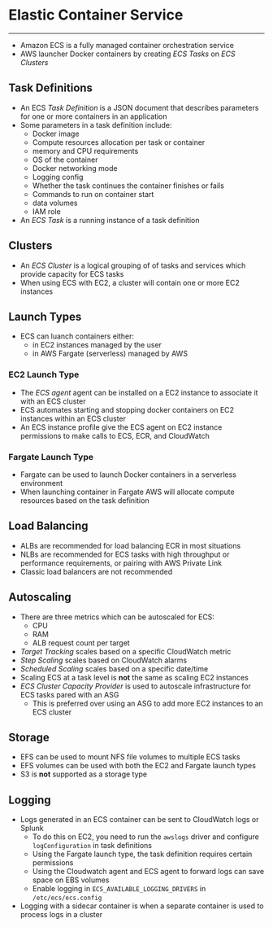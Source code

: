 # Elastic Container Service

---

- Amazon ECS is a fully managed container orchestration service
- AWS launcher Docker containers by creating *ECS Tasks* on *ECS Clusters*

## Task Definitions

- An ECS *Task Definition* is a JSON document that describes parameters for one or more containers in an application
- Some parameters in a task definition include:
    - Docker image
    - Compute resources allocation per task or container
    - memory and CPU requirements
    - OS of the container
    - Docker networking mode
    - Logging config
    - Whether the task continues the container finishes or fails
    - Commands to run on container start
    - data volumes
    - IAM role
- An *ECS Task* is a running instance of a task definition

## Clusters

- An *ECS Cluster* is a logical grouping of of tasks and services which provide capacity for ECS tasks
- When using ECS with EC2, a cluster will contain one or more EC2 instances

## Launch Types

- ECS can luanch containers either:
    - in EC2 instances managed by the user
    - in AWS Fargate (serverless) managed by AWS

### EC2 Launch Type

- The *ECS agent* agent can be installed on a EC2 instance to associate it with an ECS cluster
- ECS automates starting and stopping docker containers on EC2 instances within an ECS cluster
- An ECS instance profile give the ECS agent on EC2 instance permissions to make calls to ECS, ECR, and CloudWatch

### Fargate Launch Type

- Fargate can be used to launch Docker containers in a serverless environment
- When launching container in Fargate AWS will allocate compute resources based on the task definition

## Load Balancing

- ALBs are recommended for load balancing ECR in most situations
- NLBs are recommended for ECS tasks with high throughput or performance requirements, or pairing with AWS Private Link
- Classic load balancers are not recommended

## Autoscaling

- There are three metrics which can be autoscaled for ECS:
    - CPU
    - RAM
    - ALB request count per target
- *Target Tracking* scales based on a specific CloudWatch metric
- *Step Scaling* scales based on CloudWatch alarms
- *Scheduled Scaling* scales based on a specific date/time
- Scaling ECS at a task level is **not** the same as scaling EC2 instances
- *ECS Cluster Capacity Provider* is used to autoscale infrastructure for ECS tasks pared with an ASG
    - This is preferred over using an ASG to add more EC2 instances to an ECS cluster

## Storage

- EFS can be used to mount NFS file volumes to multiple ECS tasks
- EFS volumes can be used with both the EC2 and Fargate launch types
- S3 is **not** supported as a storage type

## Logging

- Logs generated in an ECS container can be sent to CloudWatch logs or Splunk
    - To do this on EC2, you need to run the `awslogs` driver and configure `logConfiguration` in task definitions
    - Using the Fargate launch type, the task definition requires certain permissions
    - Using the Cloudwatch agent and ECS agent to forward logs can save space on EBS volumes
    - Enable logging in `ECS_AVAILABLE_LOGGING_DRIVERS` in `/etc/ecs/ecs.config`
- Logging with a sidecar container is when a separate container is used to process logs in a cluster 
